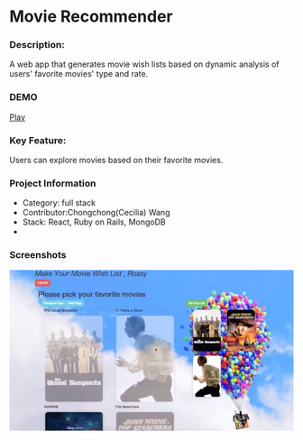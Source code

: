 # Movie Recommender

### Description:


A web app that generates movie wish lists based on dynamic analysis of users' favorite movies' type and rate.

### DEMO
[Play](https://vimeo.com/165535705)

### Key Feature:
Users can explore movies based on their favorite movies. 

### Project Information
* Category: full stack
* Contributor:Chongchong(Cecilia) Wang
* Stack: React, Ruby on Rails, MongoDB
* 
### Screenshots
![](https://github.com/CcWang/Ccwang.github.io/blob/master/static/images/movies.jpg)
